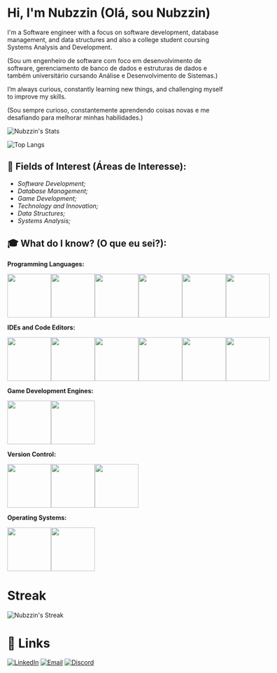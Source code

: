 # Hi, I'm Nubzzin (Olá, sou Nubzzin)

I'm a Software engineer with a focus on software development, database management, and data structures and also a college student coursing Systems Analysis and Development.

(Sou um engenheiro de software com foco em desenvolvimento de software, gerenciamento de banco de dados e estruturas de dados e também universitário cursando Análise e Desenvolvimento de Sistemas.)

I’m always curious, constantly learning new things, and challenging myself to improve my skills.

(Sou sempre curioso, constantemente aprendendo coisas novas e me desafiando para melhorar minhas habilidades.)

![Nubzzin's Stats](https://github-readme-stats.vercel.app/api?username=Nubzzin&theme=dracula&show_icons=true&hide_border=true&count_private=true&rank_icon=github)


![Top Langs](https://github-readme-stats.vercel.app/api/top-langs/?username=Nubzzin&layout=compact&theme=dracula&hide_border=true&exclude_repo=Compiler-cpp-hydro )





## 🚀 Fields of Interest (Áreas de Interesse):
- *Software Development;*
- *Database Management;*
- *Game Development;*
- *Technology and Innovation;*
- *Data Structures;*
- *Systems Analysis;*

## 🎓 What do I know? (O que eu sei?):

**Programming Languages:**
<div style='display: flex;'>
    <img src="https://cdn.jsdelivr.net/gh/devicons/devicon@latest/icons/c/c-original.svg" width='100px'/>
    <img src="https://cdn.jsdelivr.net/gh/devicons/devicon@latest/icons/cplusplus/cplusplus-original.svg" width='100px'/>
    <img src="https://cdn.jsdelivr.net/gh/devicons/devicon@latest/icons/csharp/csharp-original.svg" width="100px"/>
    <img src="https://miqh.gallerycdn.vsassets.io/extensions/miqh/vscode-language-rust/0.14.0/1536151476041/Microsoft.VisualStudio.Services.Icons.Default" width='100px'/>
    <img src="https://cdn.jsdelivr.net/gh/devicons/devicon@latest/icons/python/python-original.svg" width='100px'/>
    <img src="https://cdn.jsdelivr.net/gh/devicons/devicon@latest/icons/javascript/javascript-original.svg" width="100px"/>
    
</div>

**IDEs and Code Editors:**
<div style='display: flex;'>
    <img src="https://cdn.jsdelivr.net/gh/devicons/devicon@latest/icons/vscode/vscode-original.svg" width='100px'/>
    <img src="https://cdn.jsdelivr.net/gh/devicons/devicon@latest/icons/visualstudio/visualstudio-original.svg" width='100px'/>
    <img src="https://cdn.jsdelivr.net/gh/devicons/devicon@latest/icons/neovim/neovim-original.svg" width='100px'/>
    <img src="https://cdn.jsdelivr.net/gh/devicons/devicon@latest/icons/jetbrains/jetbrains-original.svg" width='100px'/>
    <img src="https://cdn.jsdelivr.net/gh/devicons/devicon@latest/icons/clion/clion-original.svg" width='100px'/>
    <img src="https://cdn.jsdelivr.net/gh/devicons/devicon@latest/icons/rider/rider-original.svg" width='100px'/>
</div>

**Game Development Engines:**
<div style='display: flex;'>
    <img src="https://cdn.jsdelivr.net/gh/devicons/devicon@latest/icons/godot/godot-original.svg" width='100px'/>
    <img src="https://preview.redd.it/tu3gt6ysfxq71.png?auto=webp&s=10ab55d9dc09e7ed6ea59bd5916800a5272d5969" width="100px"/>
</div>

**Version Control:**
<div style='display: flex;'>
    <img src="https://cdn.jsdelivr.net/gh/devicons/devicon@latest/icons/git/git-original.svg" width='100px'/>
    <img src="https://images.crunchbase.com/image/upload/c_pad,h_256,w_256,f_auto,q_auto:eco,dpr_1/ywjqppks5ffcnbfjuttq" width="100px"/>
    <img src="https://cdn.jsdelivr.net/gh/devicons/devicon@latest/icons/cmake/cmake-original.svg" width="100px"/>
</div>

**Operating Systems:**
<div style='display: flex;'>
    <img src="https://cdn-icons-png.flaticon.com/256/518/518713.png" width='100px'/>
    <img src="https://winaero.com/blog/wp-content/uploads/2018/03/Windows-Logo-Icon-winlogo-big-09.png" width="100px"/>
</div>

# Streak

![Nubzzin's Streak](https://github-readme-streak-stats.herokuapp.com/?user=Nubzzin&theme=dracula&hide_border=true)


# 🔗 Links
[![LinkedIn](https://img.shields.io/badge/LinkedIn-blue?style=for-the-badge&logo=linkedin)](https://www.linkedin.com/in/matheus-correia-de-sousa-88b739353)
[![Email](https://img.shields.io/badge/E--mail-grey?style=for-the-badge&logo=gmail)](mailto:matheuscorreiadesousacontato@gmail.com)
[![Discord](https://img.shields.io/badge/Discord-5865F2?style=for-the-badge&logo=discord&logoColor=white)](https://discordapp.com/users/nubsdre)
